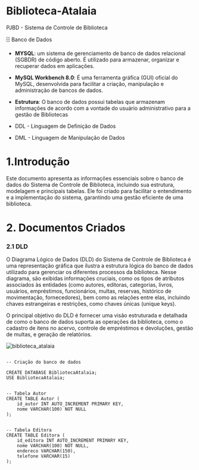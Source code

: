 # Biblioteca-Atalaia
PJBD - Sistema de Controle de Biblioteca

🗄️ Banco de Dados
- **MYSQL**: um sistema de gerenciamento de banco de dados relacional (SGBDR) de código aberto. É utilizado para armazenar, organizar e recuperar dados em aplicações.
- **MySQL Workbench 8.0**: É uma ferramenta gráfica (GUI) oficial do MySQL, desenvolvida para facilitar a criação, manipulação e administração de bancos de dados.
- **Estrutura**: O banco de dados possui tabelas que armazenam informações de acordo com a vontade do usuário administrativo para a gestão de Bibliotecas

- DDL - Linguagem de Definição de Dados
- DML - Linguagem de Manipulação de Dados

# 1.Introdução

Este documento apresenta as informações essenciais sobre o banco de dados do Sistema de Controle de Biblioteca, incluindo sua estrutura, modelagem e principais tabelas. Ele foi criado para facilitar o entendimento e a implementação do sistema, garantindo uma gestão eficiente de uma biblioteca.


# 2. Documentos Criados

<h3>2.1 DLD</h3>

O Diagrama Lógico de Dados (DLD) do Sistema de Controle de Biblioteca é uma representação gráfica que ilustra a estrutura lógica do banco de dados utilizado para gerenciar os diferentes processos da biblioteca. Nesse diagrama, são exibidas informações cruciais, como os tipos de atributos associados às entidades (como autores, editoras, categorias, livros, usuários, empréstimos, funcionários, multas, reservas, histórico de movimentação, fornecedores), bem como as relações entre elas, incluindo chaves estrangeiras e restrições, como chaves únicas (unique keys).

O principal objetivo do DLD é fornecer uma visão estruturada e detalhada de como o banco de dados suporta as operações da biblioteca, como o cadastro de itens no acervo, controle de empréstimos e devoluções, gestão de multas, e geração de relatórios.


![biblioteca_atalaia](https://github.com/user-attachments/assets/ce824463-3193-4e48-a0f6-43ecbd737d16)



```Código do banco de dados para criar a Biblioteca Atalaia

-- Criação do banco de dados

CREATE DATABASE BibliotecaAtalaia;
USE BibliotecaAtalaia;


-- Tabela Autor
CREATE TABLE Autor (
    id_autor INT AUTO_INCREMENT PRIMARY KEY,
    nome VARCHAR(100) NOT NULL
);


-- Tabela Editora
CREATE TABLE Editora (
    id_editora INT AUTO_INCREMENT PRIMARY KEY,
    nome VARCHAR(100) NOT NULL,
    endereco VARCHAR(150),
    telefone VARCHAR(15)
);


